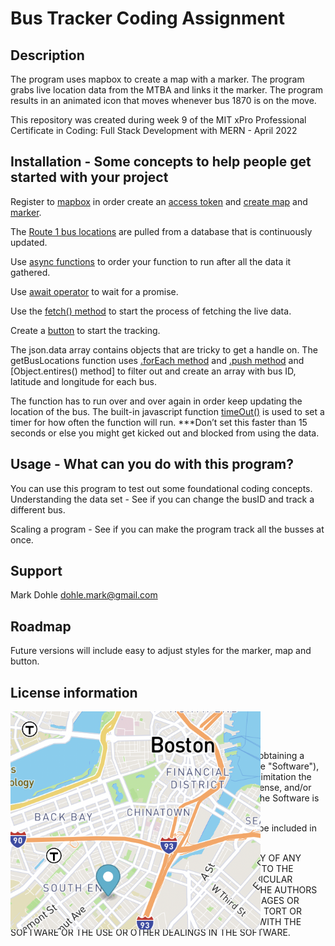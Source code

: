 # Bus Tracker Coding Assignment

## Description

The program uses mapbox to create a map with a marker. The program grabs live location data from the MTBA and links it the marker. The program results in an animated icon that moves whenever bus 1870 is on the move.

This repository was created during week 9 of the MIT xPro Professional Certificate in Coding: Full Stack Development with MERN - April 2022

## Installation - Some concepts to help people get started with your project

Register to [mapbox](https://www.mapbox.com/) in order create an [access token](https://docs.mapbox.com/help/getting-started/access-tokens/) and [create map](https://docs.mapbox.com/mapbox-gl-js/api/map/) and [marker](https://docs.mapbox.com/mapbox-gl-js/api/markers/#marker).

The [Route 1 bus locations](https://api-v3.mbta.com/vehicles?filter[route]=1&include=trip) are pulled from a database that is continuously updated.

Use [async functions](https://developer.mozilla.org/en-US/docs/Web/JavaScript/Reference/Statements/async_function) to order your function to run after all the data it gathered.

Use [await operator](https://developer.mozilla.org/en-US/docs/Web/JavaScript/Reference/Operators/await) to wait for a promise.

Use the [fetch() method](https://developer.mozilla.org/en-US/docs/Web/API/fetch) to start the process of fetching the live data.

Create a [button](https://www.w3schools.com/tags/tag_button.asp) to start the tracking.

The json.data array contains objects that are tricky to get a handle on. The getBusLocations function uses [.forEach method](https://developer.mozilla.org/en-US/docs/Web/JavaScript/Reference/Global_Objects/Array/forEach) and [.push method](https://developer.mozilla.org/en-US/docs/Web/JavaScript/Reference/Global_Objects/Array/forEach) and [Object.entires()  method] to filter out and create an array with bus ID, latitude and longitude for each bus.

The function has to run over and over again in order keep updating the location of the bus. The built-in javascript function [timeOut()](https://developer.mozilla.org/en-US/docs/Web/API/setTimeout) is used to set a timer for how often the function will run. ***Don’t set this faster than 15 seconds or else you might get kicked out and blocked from using the data.

## Usage - What can you do with this program?

You can use this program to test out some foundational coding concepts.
Understanding the data set - See if you can change the busID and track a different bus.

Scaling a program - See if you can make the program track all the busses at once.

## Support

Mark Dohle
dohle.mark@gmail.com

## Roadmap

Future versions will include easy to adjust styles for the marker, map and button.

## License information

<img id="BusTracker" src="image.png" width='400' onclick="Run()" style="position:absolute"> </img>

MIT License

Copyright (c) 2022 Mark Dohle

Permission is hereby granted, free of charge, to any person obtaining a copy
of this software and associated documentation files (the "Software"), to deal
in the Software without restriction, including without limitation the rights
to use, copy, modify, merge, publish, distribute, sublicense, and/or sell
copies of the Software, and to permit persons to whom the Software is
furnished to do so, subject to the following conditions:

The above copyright notice and this permission notice shall be included in all copies or substantial portions of the Software.

THE SOFTWARE IS PROVIDED "AS IS", WITHOUT WARRANTY OF ANY KIND, EXPRESS OR
IMPLIED, INCLUDING BUT NOT LIMITED TO THE WARRANTIES OF MERCHANTABILITY,
FITNESS FOR A PARTICULAR PURPOSE AND NONINFRINGEMENT. IN NO EVENT SHALL THE AUTHORS OR COPYRIGHT HOLDERS BE LIABLE FOR ANY CLAIM, DAMAGES OR OTHER LIABILITY, WHETHER IN AN ACTION OF CONTRACT, TORT OR OTHERWISE, ARISING FROM, OUT OF OR IN CONNECTION WITH THE SOFTWARE OR THE USE OR OTHER DEALINGS IN THE SOFTWARE.
